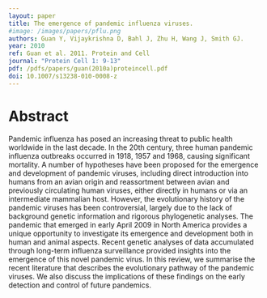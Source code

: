 ```yaml
---
layout: paper
title: The emergence of pandemic influenza viruses.
#image: /images/papers/pflu.png
authors: Guan Y, Vijaykrishna D, Bahl J, Zhu H, Wang J, Smith GJ.
year: 2010
ref: Guan et al. 2011. Protein and Cell
journal: "Protein Cell 1: 9-13"
pdf: /pdfs/papers/guan(2010a)proteincell.pdf
doi: 10.1007/s13238-010-0008-z
---
```


# Abstract
Pandemic influenza has posed an increasing threat to public health worldwide in the last decade. In the 20th century, three human pandemic influenza outbreaks occurred in 1918, 1957 and 1968, causing significant mortality. A number of hypotheses have been proposed for the emergence and development of pandemic viruses, including direct introduction into humans from an avian origin and reassortment between avian and previously circulating human viruses, either directly in humans or via an intermediate mammalian host. However, the evolutionary history of the pandemic viruses has been controversial, largely due to the lack of background genetic information and rigorous phylogenetic analyses. The pandemic that emerged in early April 2009 in North America provides a unique opportunity to investigate its emergence and development both in human and animal aspects. Recent genetic analyses of data accumulated through long-term influenza surveillance provided insights into the emergence of this novel pandemic virus. In this review, we summarise the recent literature that describes the evolutionary pathway of the pandemic viruses. We also discuss the implications of these findings on the early detection and control of future pandemics.
